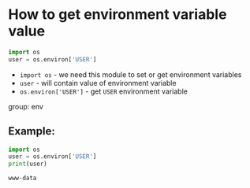 # How to get environment variable value

```python
import os
user = os.environ['USER']
```

- `import os` - we need this module to set or get environment variables
- `user` - will contain value of environment variable
- `os.environ['USER']` - get `USER` environment variable

group: env

## Example: 
```python
import os
user = os.environ['USER']
print(user)
```
```
www-data

```
